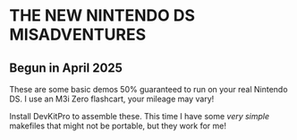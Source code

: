 # THE NEW NINTENDO DS MISADVENTURES
## Begun in April 2025

These are some basic demos 50% guaranteed to run on your real Nintendo DS. I use an M3i Zero flashcart, your mileage may vary!

Install DevKitPro to assemble these. This time I have some *very simple* makefiles that might not be portable, but they work for me!
